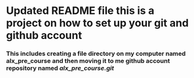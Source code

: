 ﻿# Updated README file this is a project on how to set up your git and github account 
### This includes creating a file directory on my computer named alx_pre_course and then moving it to me github account repository named *alx_pre_course.git*
